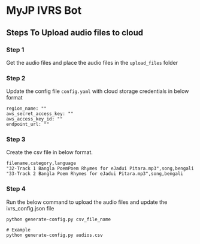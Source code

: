 # MyJP IVRS Bot

## Steps To Upload audio files to cloud

### Step 1

Get the audio files and place the audio files in the `upload_files` folder

### Step 2

Update the config file `config.yaml` with cloud storage credentials in below format

```
region_name: ""
aws_secret_access_key: ""
aws_access_key_id: ""
endpoint_url: ""

```

### Step 3

Create the csv file in below format.
```
filename,category,language
"32-Track 1 Bangla PoemPoem Rhymes for eJadui Pitara.mp3",song,bengali
"33-Track 2 Bangla Poem Rhymes for eJadui Pitara.mp3",song,bengali
```

### Step 4

Run the below command to upload the audio files and update the ivrs_config.json file

```
python generate-config.py csv_file_name

# Example
python generate-config.py audios.csv
```
